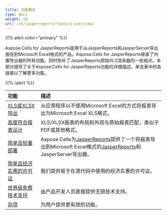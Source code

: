 ```yaml
---
title: 功能概述
type: docs
weight: 10
url: /zh/jasperreports/feature-overview/
---
```


{{% alert color="primary" %}}

Aspose.Cells for JasperReports是用于从JasperReports和JasperServer导出报告到Microsoft Excel格式的产品。Aspose.Cells for JasperReports继承了内置导出器的所有功能，同时弥补了JasperReports原始XLS渲染器的一些弱点。本部分提供了关于Aspose.Cells for JasperReports功能的详细描述。单击表中的各链接以了解更多功能。

{{% /alert %}}

|**功能** |**描述** |
| :- | :- |
|[XLS或XLSX导出](/cells/zh/jasperreports/xls-or-xlsx-export/)|从应用程序以不使用Microsoft Excel的方式将报表导出为Microsoft Excel XLS格式。|
|[高度符合报表设计](/cells/zh/jasperreports/high-fidelity-to-the-report-design/)|XLS/XLSX报表的布局和外观与原始报表匹配，类似于PDF或其他格式。|
|[简单且轻量部署](/cells/zh/jasperreports/easy-and-lightweight-deployment/)|Aspose.Cells为[JasperReports](https://community.jaspersoft.com/project/jasperreports-library)提供了一个将报表导出到Microsoft Excel格式的[JasperReports](https://community.jaspersoft.com/project/jasperreports-library)和JasperServer导出器。|
|[简单且经济实惠的许可证](/cells/zh/jasperreports/simple-and-affordable-licensing/)|我们提供易于在源代码中使用的经济实惠的许可证。|
|[世界级免费技术支持](/cells/zh/jasperreports/world-class-free-technical-support/)|由产品开发人员直接提供无限技术支持。|
|[杂项](/cells/zh/jasperreports/miscellaneous/)|为用户提供更有效的功能。|
